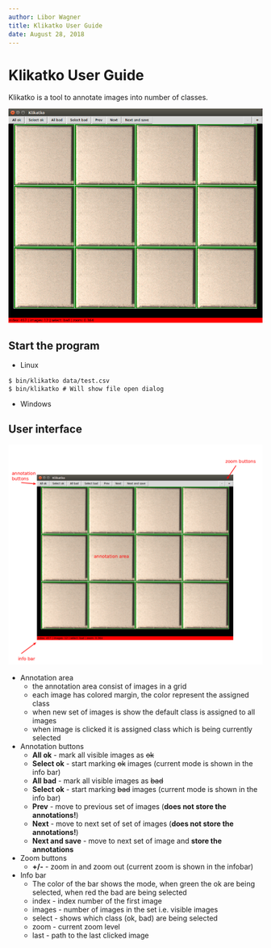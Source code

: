 ```yaml
---
author: Libor Wagner
title: Klikatko User Guide
date: August 28, 2018
---
```


# Klikatko User Guide

Klikatko is a tool to annotate images into number of classes.

![klikatko](fig/klikatko.png)

## Start the program

- Linux

```
$ bin/klikatko data/test.csv
$ bin/klikatko # Will show file open dialog
```

- Windows

## User interface

![klikatko](fig/klikatko_annotated.png)

- Annotation area
  - the annotation area consist of images in a grid
  - each image has colored margin, the color represent the assigned class
  - when new set of images is show the default class is assigned to all images
  - when image is clicked it is assigned class which is being currently selected
- Annotation buttons
  - **All ok** -  mark all visible images as ~~ok~~
  - **Select ok** - start marking ~~ok~~ images (current mode is shown in the info bar)
  - **All bad** - mark all visible images as ~~bad~~
  - **Select ok** - start marking ~~bad~~ images (current mode is shown in the info bar)
  - **Prev** - move to previous set of images (**does not store the annotations!**)
  - **Next** - move to next set of set of images (**does not store the annotations!**)
  - **Next and save** - move to next set of image and **store the annotations**
- Zoom buttons
  - **+/-** - zoom in and zoom out (current zoom is shown in the infobar)
- Info bar
  - The color of the bar shows the mode, when green the ok are being selected, when red the bad are being selected
  - index - index number of the first image
  - images - number of images in the set i.e. visible images
  - select - shows which class (ok, bad) are being selected
  - zoom - current zoom level
  - last - path to the last clicked image
